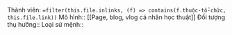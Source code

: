 Thành viên: `=filter(this.file.inlinks, (f) => contains(f.thuộc-tổ-chức, this.file.link))`
Mô hình:: [[Page, blog, vlog cá nhân học thuật]]
Đối tượng thụ hưởng:: 
Loại sứ mệnh:: 
